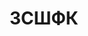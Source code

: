 ---
title: ЗСШФК
address: '69068, г. Запорожье, ул. Воронина, 8-а'
phone:
  - (0612) 65-41-42
url: ''
about: ''
searchTitle: 'ЗСШФК, 69068, г. Запорожье, ул. Воронина, 8а'
tags:
  - Детско-юношеские спортивные школы
geometry:
  location:
    lat: 47.8540533
    lng: 35.2407787
  viewport:
    northeast:
      lat: 47.85540228029149
      lng: 35.24212768029149
    southwest:
      lat: 47.85270431970849
      lng: 35.23942971970849
place_id: >-
  Ej9Wb3JvbmluYSBTdCwgOCwgWmFwb3Jpemh6aGlhLCBaYXBvcml6J2thIG9ibGFzdCwgVWtyYWluZSwgNjkwNjEiGhIYChQKEgnZcKg-DV3cQBFtScf7I1lYRRAI

---